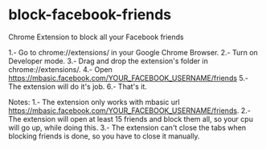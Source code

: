 # block-facebook-friends
Chrome Extension to block all your Facebook friends

1.- Go to chrome://extensions/ in your Google Chrome Browser.
2.- Turn on Developer mode.
3.- Drag and drop the extension's folder in chrome://extensions/.
4.- Open https://mbasic.facebook.com/YOUR_FACEBOOK_USERNAME/friends
5.- The extension will do it's job.
6.- That's it.

Notes:
1.- The extension only works with mbasic url https://mbasic.facebook.com/YOUR_FACEBOOK_USERNAME/friends.
2.- The extension will open at least 15 friends and block them all, so your cpu will go up, while doing this.
3.- The extension can't close the tabs when blocking friends is done, so you have to close it manually.
